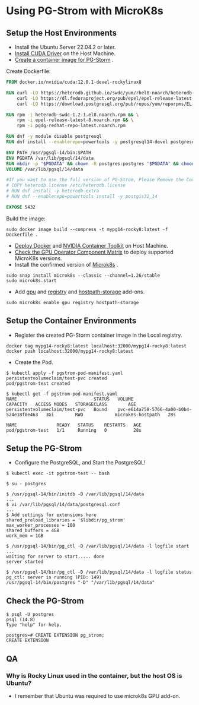 # Using PG-Strom with MicroK8s

## Setup the Host Environments

- Install the Ubuntu Server 22.04.2 or later.
- [Install CUDA Driver](https://developer.nvidia.com/cuda-12-0-1-download-archive) on the Host Machine.
- [Create a container image for PG-Storm](https://github.com/ytooyama/pg-strom-docker) .

Create Dockerfile:

```Dockerfile
FROM docker.io/nvidia/cuda:12.0.1-devel-rockylinux8

RUN curl -LO https://heterodb.github.io/swdc/yum/rhel8-noarch/heterodb-swdc-1.2-1.el8.noarch.rpm && \
    curl -LO https://dl.fedoraproject.org/pub/epel/epel-release-latest-8.noarch.rpm && \
    curl -LO https://download.postgresql.org/pub/repos/yum/reporpms/EL-8-x86_64/pgdg-redhat-repo-latest.noarch.rpm

RUN rpm -i heterodb-swdc-1.2-1.el8.noarch.rpm && \
    rpm -i epel-release-latest-8.noarch.rpm && \
    rpm -i pgdg-redhat-repo-latest.noarch.rpm

RUN dnf -y module disable postgresql
RUN dnf install --enablerepo=powertools -y postgresql14-devel postgresql14-server postgresql-alternatives pg_strom-PG14

ENV PATH /usr/pgsql-14/bin:$PATH
ENV PGDATA /var/lib/pgsql/14/data
RUN mkdir -p "$PGDATA" && chown -R postgres:postgres "$PGDATA" && chmod 777 "$PGDATA"
VOLUME /var/lib/pgsql/14/data

#If you want to use the full version of PG-Strom, Please Remove the Comments.
# COPY heterodb.license /etc/heterodb.license
# RUN dnf install -y heterodb-extra
# RUN dnf --enablerepo=powertools install -y postgis32_14

EXPOSE 5432
```

Build the image:

```shell
sudo docker image build --compress -t mypg14-rocky8:latest -f Dockerfile .
```

- [Deploy Docker](https://docs.docker.com/engine/install/ubuntu/) and [NVIDIA Container Toolkit](https://docs.nvidia.com/datacenter/cloud-native/container-toolkit/latest/install-guide.html) on Host Machine.
- [Check the GPU Operator Component Matrix](https://docs.nvidia.com/datacenter/cloud-native/gpu-operator/latest/platform-support.html#supported-operating-systems-and-kubernetes-platforms) to deploy supported MicroK8s versions.
- Install the confirmed version of [Microk8s](https://microk8s.io/#install-microk8s) .

```shell
sudo snap install microk8s --classic --channel=1.26/stable
sudo microk8s.start
```

- Add [gpu](https://microk8s.io/docs/addon-gpu) and [registry](https://microk8s.io/docs/registry-built-in) and [hostpath-storage](https://microk8s.io/docs/addon-hostpath-storage) add-ons.

```shell
sudo microk8s enable gpu registry hostpath-storage
```

## Setup the Container Environments

- Register the created PG-Storm container image in the Local registry.

```shell
docker tag mypg14-rocky8:latest localhost:32000/mypg14-rocky8:latest 
docker push localhost:32000/mypg14-rocky8:latest 
```

- Create the Pod.

```shell
$ kubectl apply -f pgstrom-pod-manifest.yaml
persistentvolumeclaim/test-pvc created
pod/pgstrom-test created

$ kubectl get -f pgstrom-pod-manifest.yaml
NAME                             STATUS   VOLUME                                     CAPACITY   ACCESS MODES   STORAGECLASS        AGE
persistentvolumeclaim/test-pvc   Bound    pvc-e614a758-5766-4a00-b0b4-524e18f0e463   3Gi        RWO            microk8s-hostpath   28s

NAME               READY   STATUS    RESTARTS   AGE
pod/pgstrom-test   1/1     Running   0          28s
```

## Setup the PG-Strom

- Configure the PostgreSQL, and Start the PostgreSQL!

```shell
$ kubectl exec -it pgstrom-test -- bash

$ su - postgres

$ /usr/pgsql-14/bin/initdb -D /var/lib/pgsql/14/data
...
$ vi /var/lib/pgsql/14/data/postgresql.conf
...
$ Add settings for extensions here
shared_preload_libraries = '$libdir/pg_strom'
max_worker_processes = 100
shared_buffers = 4GB
work_mem = 1GB

$ /usr/pgsql-14/bin/pg_ctl -D /var/lib/pgsql/14/data -l logfile start
...
waiting for server to start..... done
server started

$ /usr/pgsql-14/bin/pg_ctl -D /var/lib/pgsql/14/data -l logfile status
pg_ctl: server is running (PID: 149)
/usr/pgsql-14/bin/postgres "-D" "/var/lib/pgsql/14/data"
```

## Check the PG-Strom

```shell
$ psql -U postgres
psql (14.8)
Type "help" for help.

postgres=# CREATE EXTENSION pg_strom;
CREATE EXTENSION
```

## QA

### Why is Rocky Linux used in the container, but the host OS is Ubuntu?

- I remember that Ubuntu was required to use microk8s GPU add-on.
